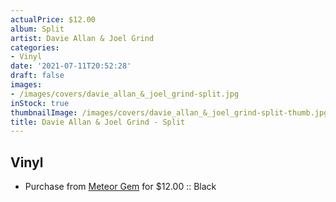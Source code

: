 ```yaml
---
actualPrice: $12.00
album: Split
artist: Davie Allan & Joel Grind
categories:
- Vinyl
date: '2021-07-11T20:52:28'
draft: false
images:
- /images/covers/davie_allan_&_joel_grind-split.jpg
inStock: true
thumbnailImage: /images/covers/davie_allan_&_joel_grind-split-thumb.jpg
title: Davie Allan & Joel Grind - Split
---
```


## Vinyl
* Purchase from [Meteor Gem](https://meteor-gem.com/products/davie-allan-joel-grind) for $12.00 :: Black
